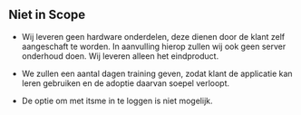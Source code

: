 ## Niet in Scope 
 - Wij leveren geen hardware onderdelen, deze dienen door de klant zelf aangeschaft te worden. In aanvulling hierop zullen wij ook geen server onderhoud doen. Wij leveren alleen het eindproduct.

 - We zullen een aantal dagen training geven, zodat klant de applicatie kan leren gebruiken en de adoptie daarvan soepel verloopt.

 - De optie om met itsme in te loggen is niet mogelijk.